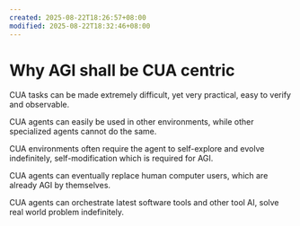 ```yaml
---
created: 2025-08-22T18:26:57+08:00
modified: 2025-08-22T18:32:46+08:00
---
```


# Why AGI shall be CUA centric

CUA tasks can be made extremely difficult, yet very practical, easy to verify and observable.

CUA agents can easily be used in other environments, while other specialized agents cannot do the same.

CUA environments often require the agent to self-explore and evolve indefinitely, self-modification which is required for AGI.

CUA agents can eventually replace human computer users, which are already AGI by themselves.

CUA agents can orchestrate latest software tools and other tool AI, solve real world problem indefinitely.
